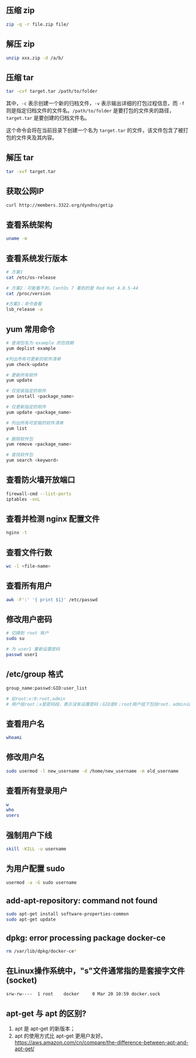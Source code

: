 ## 压缩 zip
```bash
zip -q -r file.zip file/
```

## 解压 zip
```bash
unzip xxx.zip -d /a/b/
```

## 压缩 tar
```bash
tar -cvf target.tar /path/to/folder
```

其中，`-c` 表示创建一个新的归档文件，`-v` 表示输出详细的打包过程信息，而 `-f` 则是指定归档文件的文件名。`/path/to/folder` 是要打包的文件夹的路径，`target.tar` 是要创建的归档文件名。

这个命令会将在当前目录下创建一个名为 `target.tar` 的文件，该文件包含了被打包的文件夹及其内容。

## 解压 tar
```bash
tar -xvf target.tar
```

## 获取公网IP
```bash
curl http://members.3322.org/dyndns/getip
```

## 查看系统架构
```bash
uname -m
```

## 查看系统发行版本
```bash
# 方案1
cat /etc/os-release

# 方案2：可能看不到，CentOs 7 看到的是 Red Hat 4.8.5-44
cat /proc/version

#方案3：命令查看
lsb_release -a
```

## yum 常用命令
```bash
# 查询包名为 example 的包依赖
yum deplist example

#列出所有可更新的软件清单
yum check-update

# 更新所有软件
yum update

# 仅安装指定的软件
yum install <package_name>

# 仅更新指定的软件
yum update <package_name>

# 列出所有可安裝的软件清单
yum list

# 删除软件包
yum remove <package_name>

# 查找软件包
yum search <keyword>
```

## 查看防火墙开放端口
```bash
firewall-cmd --list-ports
iptables -vnL
```

## 查看并检测 nginx 配置文件
```bash
nginx -t
```

## 查看文件行数
```bash
wc -l <file-name>
```

## 查看所有用户
```bash
awk -F':' '{ print $1}' /etc/passwd
```

## 修改用户密码
```bash
# 切换到 root 账户
sudo su

# 为 user1 重新设置密码
passwd user1
```

## /etc/group 格式
```bash
group_name:passwd:GID:user_list

# 如root:x:0:root,admin
# 用户组root；x是密码段，表示没有设置密码；GID是0；root用户组下包括root、admin以及GID为0的其它用户
```

## 查看用户名
```bash
whoami
```

## 修改用户名
```bash
sudo usermod -l new_username -d /home/new_username -m old_username
```

## 查看所有登录用户
```bash
w
who
users
```

## 强制用户下线
```bash
skill -KILL -u username
```

## 为用户配置 sudo
```bash
usermod -a -G sudo username
```

## add-apt-repository: command not found
```bash
sudo apt-get install software-properties-common
sudo apt-get update
```

## dpkg: error processing package docker-ce
```bash
rm /var/lib/dpkg/docker-ce*
```

## 在Linux操作系统中，"s"文件通常指的是套接字文件(socket)
```bash
srw-rw----  1 root    docker     0 Mar 20 10:59 docker.sock
```

## apt-get 与 apt 的区别?
1. apt 是 apt-get 的新版本；
2. apt 的使用方式比 apt-get 更用户友好。
https://aws.amazon.com/cn/compare/the-difference-between-apt-and-apt-get/